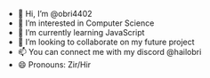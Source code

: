 - 👋 Hi, I’m @obri4402
- 👀 I’m interested in Computer Science
- 🌱 I’m currently learning JavaScript
- 💞️ I’m looking to collaborate on my future project
- 📫 You can connect me with my discord @hailobri
- 😄 Pronouns: Zir/Hir

<!---
obri4402/obri4402 is a ✨ special ✨ repository because its `README.md` (this file) appears on your GitHub profile.
You can click the Preview link to take a look at your changes.
--->
